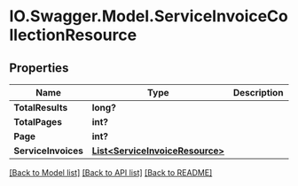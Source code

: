 # IO.Swagger.Model.ServiceInvoiceCollectionResource
## Properties

Name | Type | Description | Notes
------------ | ------------- | ------------- | -------------
**TotalResults** | **long?** |  | [optional] 
**TotalPages** | **int?** |  | [optional] 
**Page** | **int?** |  | [optional] 
**ServiceInvoices** | [**List&lt;ServiceInvoiceResource&gt;**](ServiceInvoiceResource.md) |  | [optional] 

[[Back to Model list]](../README.md#documentation-for-models) [[Back to API list]](../README.md#documentation-for-api-endpoints) [[Back to README]](../README.md)

